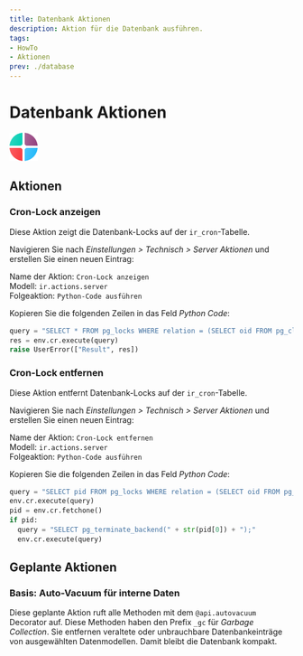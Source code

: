 ```yaml
---
title: Datenbank Aktionen
description: Aktion für die Datenbank ausführen.
tags:
- HowTo
- Aktionen
prev: ./database
---
```

# Datenbank Aktionen
![icons_odoo_apps](attachments/icons_odoo_apps.png)

## Aktionen

### Cron-Lock anzeigen

Diese Aktion zeigt die Datenbank-Locks auf der `ir_cron`-Tabelle.

Navigieren Sie nach *Einstellungen > Technisch > Server Aktionen* und erstellen Sie einen neuen Eintrag:

Name der Aktion: `Cron-Lock anzeigen`\
Modell: `ir.actions.server`\
Folgeaktion: `Python-Code ausführen`

Kopieren Sie die folgenden Zeilen in das Feld *Python Code*:

```python
query = "SELECT * FROM pg_locks WHERE relation = (SELECT oid FROM pg_class WHERE relname = 'ir_cron');"
res = env.cr.execute(query)            
raise UserError(["Result", res])
```

### Cron-Lock entfernen

Diese Aktion entfernt Datenbank-Locks auf der `ir_cron`-Tabelle.

Navigieren Sie nach *Einstellungen > Technisch > Server Aktionen* und erstellen Sie einen neuen Eintrag:

Name der Aktion: `Cron-Lock entfernen`\
Modell: `ir.actions.server`\
Folgeaktion: `Python-Code ausführen`

Kopieren Sie die folgenden Zeilen in das Feld *Python Code*:

```python
query = "SELECT pid FROM pg_locks WHERE relation = (SELECT oid FROM pg_class WHERE relname = 'ir_cron');"
env.cr.execute(query)            
pid = env.cr.fetchone()
if pid:
  query = "SELECT pg_terminate_backend(" + str(pid[0]) + ");"
  env.cr.execute(query)
```

## Geplante Aktionen

### Basis: Auto-Vacuum für interne Daten 

Diese geplante Aktion ruft alle Methoden mit dem `@api.autovacuum` Decorator auf. Diese Methoden haben den Prefix `_gc` für *Garbage Collection*. Sie entfernen veraltete oder unbrauchbare Datenbankeinträge von ausgewählten Datenmodellen. Damit bleibt die Datenbank kompakt.